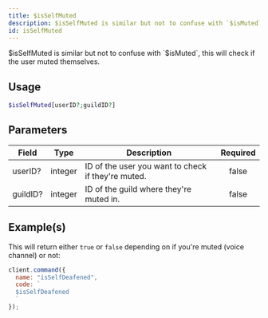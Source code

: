 ```yaml
---
title: $isSelfMuted
description: $isSelfMuted is similar but not to confuse with `$isMuted`, this will check if the user muted themselves.
id: isSelfMuted
---
```


$isSelfMuted is similar but not to confuse with `$isMuted`, this will check if the user muted themselves.

## Usage

```php
$isSelfMuted[userID?;guildID?]
```

## Parameters

| Field    | Type    | Description                                        | Required |
| -------- | ------- | -------------------------------------------------- | :------: |
| userID?  | integer | ID of the user you want to check if they're muted. |  false   |
| guildID? | integer | ID of the guild where they're muted in.            |  false   |

## Example(s)

This will return either `true` or `false` depending on if you're muted (voice channel) or not:

```javascript
client.command({
  name: "isSelfDeafened",
  code: `
  $isSelfDeafened
  `
});
```

